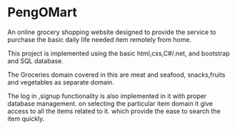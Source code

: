# PengOMart
 An online grocery shopping website designed to provide the service to purchase the basic  daily life needed item remotely from home.
 
 This project is implemented using the basic html,css,C#/.net, and bootstrap  and SQL database.
 
 The Groceries domain covered in this are meat and seafood, snacks,fruits and vegetables as separate domain.
 
 The log in ,signup functionality is also implemented in it with proper database management.
 on selecting the particular item domain it give access to all the items related to it.  which provide the ease to search the item quickly.
 
 
 

 
 
